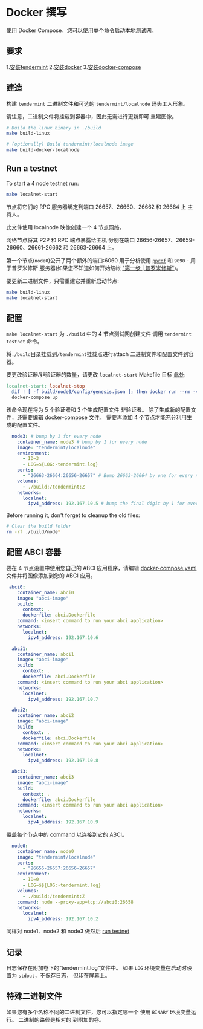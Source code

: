 # Docker 撰写

使用 Docker Compose，您可以使用单个命令启动本地测试网。

## 要求

1.[安装tendermint](../introduction/install.md)
2.[安装docker](https://docs.docker.com/engine/installation/)
3.[安装docker-compose](https://docs.docker.com/compose/install/)

## 建造

构建 `tendermint` 二进制文件和可选的 `tendermint/localnode`
码头工人形象。

请注意，二进制文件将挂载到容器中，因此无需进行更新即可
重建图像。

```sh
# Build the linux binary in ./build
make build-linux

# (optionally) Build tendermint/localnode image
make build-docker-localnode
```

## Run a testnet

To start a 4 node testnet run:

```sh
make localnet-start
```

节点将它们的 RPC 服务器绑定到端口 26657、26660、26662 和 26664 上
主持人。

此文件使用 localnode 映像创建一个 4 节点网络。

网络节点将其 P2P 和 RPC 端点暴露给主机
分别在端口 26656-26657、26659-26660、26661-26662 和 26663-26664 上。

第一个节点(`node0`)公开了两个额外的端口:6060 用于分析使用
[`pprof`](https://golang.org/pkg/net/http/pprof) 和 `9090` - 用于普罗米修斯
服务器(如果您不知道如何开始结帐 ["第一步 |
普罗米修斯"](https://prometheus.io/docs/introduction/first_steps/))。

要更新二进制文件，只需重建它并重新启动节点:

```sh
make build-linux
make localnet-start
```

## 配置

`make localnet-start` 为 `./build` 中的 4 节点测试网创建文件
调用 `tendermint testnet` 命令。

将`./build`目录挂载到`/tendermint`挂载点进行attach
二进制文件和配置文件到容器。

要更改验证器/非验证器的数量，请更改 `localnet-start` Makefile 目标 [此处](../../Makefile):

```makefile
localnet-start: localnet-stop
  @if ! [ -f build/node0/config/genesis.json ]; then docker run --rm -v $(CURDIR)/build:/tendermint:Z tendermint/localnode testnet --v 5 --n 3 --o . --populate-persistent-peers --starting-ip-address 192.167.10.2 ; fi
  docker-compose up
```

该命令现在将为 5 个验证器和 3 个生成配置文件
非验证者。 除了生成新的配置文件，还需要编辑 docker-compose 文件。
需要再添加 4 个节点才能充分利用生成的配置文件。

```yml
  node3: # bump by 1 for every node
    container_name: node3 # bump by 1 for every node
    image: "tendermint/localnode"
    environment:
      - ID=3
      - LOG=${LOG:-tendermint.log}
    ports:
      - "26663-26664:26656-26657" # Bump 26663-26664 by one for every node
    volumes:
      - ./build:/tendermint:Z
    networks:
      localnet:
        ipv4_address: 192.167.10.5 # bump the final digit by 1 for every node
```

Before running it, don't forget to cleanup the old files:

```sh
# Clear the build folder
rm -rf ./build/node*
```

## 配置 ABCI 容器

要在 4 节点设置中使用您自己的 ABCI 应用程序，请编辑 [docker-compose.yaml](https://github.com/tendermint/tendermint/blob/master/docker-compose.yml) 文件并将图像添加到您的 ABCI 应用。

```yml
 abci0:
    container_name: abci0
    image: "abci-image"
    build:
      context: .
      dockerfile: abci.Dockerfile
    command: <insert command to run your abci application>
    networks:
      localnet:
        ipv4_address: 192.167.10.6

  abci1:
    container_name: abci1
    image: "abci-image"
    build:
      context: .
      dockerfile: abci.Dockerfile
    command: <insert command to run your abci application>
    networks:
      localnet:
        ipv4_address: 192.167.10.7

  abci2:
    container_name: abci2
    image: "abci-image"
    build:
      context: .
      dockerfile: abci.Dockerfile
    command: <insert command to run your abci application>
    networks:
      localnet:
        ipv4_address: 192.167.10.8

  abci3:
    container_name: abci3
    image: "abci-image"
    build:
      context: .
      dockerfile: abci.Dockerfile
    command: <insert command to run your abci application>
    networks:
      localnet:
        ipv4_address: 192.167.10.9

```

覆盖每个节点中的 [command](https://github.com/tendermint/tendermint/blob/master/networks/local/localnode/Dockerfile#L12) 以连接到它的 ABCI。

```yml
  node0:
    container_name: node0
    image: "tendermint/localnode"
    ports:
      - "26656-26657:26656-26657"
    environment:
      - ID=0
      - LOG=$${LOG:-tendermint.log}
    volumes:
      - ./build:/tendermint:Z
    command: node --proxy-app=tcp://abci0:26658
    networks:
      localnet:
        ipv4_address: 192.167.10.2
```

同样对 node1、node2 和 node3 做然后 [run testnet](https://github.com/tendermint/tendermint/blob/master/docs/networks/docker-compose.md#run-a-testnet)

## 记录

日志保存在附加卷下的“tendermint.log”文件中。 如果
`LOG` 环境变量在启动时设置为 `stdout`，不保存日志，
但印在屏幕上。

## 特殊二进制文件

如果您有多个名称不同的二进制文件，您可以指定哪一个
使用 `BINARY` 环境变量运行。 二进制的路径是相对的
到附加的卷。
